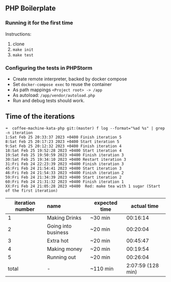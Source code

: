 ## PHP Boilerplate

### Running it for the first time

Instructions:

1. clone
2. `make init`
3. `make test`

### Configuring the tests in PHPStorm

* Create remote interpreter, backed by docker compose
* Set `docker-compose exec` to reuse the container
* As path mappings `<Project root> -> /app`
* As autoload: `/app/vendor/autoload.php`
* Run and debug tests should work.

## Time of the iterations

```
➜  coffee-machine-kata-php git:(master) f log --format="%ad %s" | grep -n iteration
1:Sat Feb 25 20:33:37 2023 +0400 Finish iteration 5
8:Sat Feb 25 20:17:23 2023 +0400 Start iteration 5
9:Sat Feb 25 20:12:32 2023 +0400 Finish iteration 4
18:Sat Feb 25 19:52:28 2023 +0400 Start iteration 4
19:Sat Feb 25 19:50:59 2023 +0400 Finish iteration 3
30:Sat Feb 25 19:34:10 2023 +0400 Restart iteration 3
31:Fri Feb 24 22:23:39 2023 +0400 Finish iteration 3
45:Fri Feb 24 21:54:41 2023 +0400 Start iteration 3
46:Fri Feb 24 21:54:33 2023 +0400 Finish iteration 2
59:Fri Feb 24 21:34:39 2023 +0400 Start iteration 2
60:Fri Feb 24 21:31:32 2023 +0400 Finish iteration 1
XX:Fri Feb 24 21:05:28 2023 +0400  Red: make tea with 1 sugar (Start of the first iteration)
```

| iteration number | name               | expected time | actual time       | 
|------------------|:-------------------|---------|-------------------|
| 1                | Making Drinks      | ~30 min | 00:16:14          |
| 2                | Going into business | ~20 min | 00:20:04          |
| 3                | Extra hot          | ~20  min | 00:45:47          |
| 4                | Making money       | ~20  min | 00:19:54          |
| 5                | Running out        | ~20  min | 00:26:04          |
|total | - | ~110 min | 2:07:59 (128 min) |
